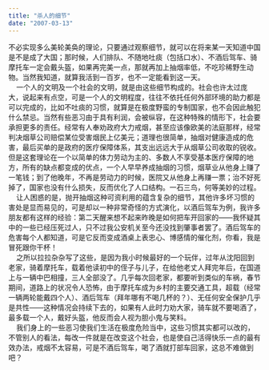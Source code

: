 ```yaml
---
title: "杀人的细节"
date: "2007-03-13"
---
```


不必实现多么美轮美奂的理论，只要通过观察细节，就可以在将来某一天知道中国是不是成了大国；那时候，人们排队、不随地吐痰（包括口水）、不酒后驾车、骑摩托车一定会戴头盔，如果再完美一点，那就再加上抽烟率低，不吃珍稀野生动物。当然我知道，就算我活到一百岁，也不一定能看到这一天。  
    一个人的文明及一个社会的文明，就是由这些细节构成的。社会也许太过庞大，说起来有点空，可是一个人的文明程度，往往不依托任何外部环境的助力都是可以完成的，比如不吐痰的习惯，就算是在极度野蛮的专制国家，也不会因此触犯什么禁忌。当然有些恶习由于具有利润，会被纵容，在这种特殊的情形下，社会要承担更多的责任。经常有人奉劝政府大力戒烟，甚至应该像欧美的法庭那样，经常判决烟草公司赔偿某位受害烟民上亿美元；道理也很简单，抽烟对健康造成的危害，最后买单的是政府的医疗保障体系，其支出远远大于从烟草公司收取的锐收。但是这套理论在一个以简单的体力劳动为主的、多数人不享受基本医疗保障的地方，所有的缺点都变成的优点，一个人早早养成抽烟的习惯，烟草业从他身上赚了一笔钱；到了他晚年，不再是劳动力的时候，医院又从他身上再赚一票；治不好死掉了，国家也没有什么损失，反而优化了人口结构。一石三鸟，何等美妙的过程。  
    让人困惑的是，抛开抽烟这种可资利用的蕴含复杂的细节，其他许多坏习惯的害处是显而易见的，可是却以一种非常奇怪的方式演化，以酒后驾车为例，我许多朋友都有这样的经验：第二天醒来想不起来昨晚是如何把车开回家的——我怀疑其中的一些已经压死过人，只不过我公安机关至今还没找到肇事者罢了。酒后驾车的危害每个人都知道，可是它反而变成酒桌上表忠心、博感情的催化剂，你看，我是冒死跟你干杯！  
    之所以拉拉杂杂写了这些，是因为我小时候最好的一个玩伴，过年从沈阳回到老家，骑着摩托车，载着他读初中的侄子与儿子，在给他老丈人拜完年后，在国道上与一辆中巴相撞，三人全部没了。几乎每次回老家，都要听到类似的车祸，春节期间，道路上的状况令人恐怖，由于摩托车成为乡村的主要交通工具，超载（经常一辆两轮能戴四个人）、酒后驾车（拜年哪有不喝几杯的？）、无任何安全保护几乎是共性——这种情况会持续下去的，如果有人此时力劝大家，骑车就不要喝酒了，最多载一个人，戴好头盔，他反而会人视为胆小鬼与笑料。  
    我们身上的一些恶习使我们生活在极度危险当中，这些习惯其实都可以改的，不管别人的看法，每改一件就是在改变这个社会，也是使自己活得快乐一点的最有效办法，戒烟不太容易，可是不酒后驾车，喝了酒就打部车回家，这总不难做到吧？
